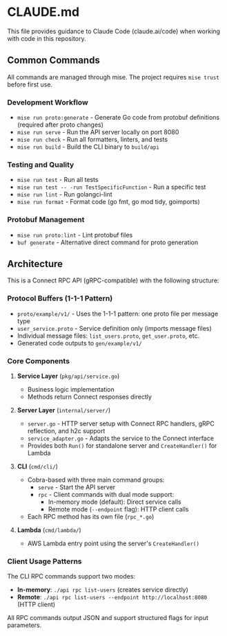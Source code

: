 # CLAUDE.md

This file provides guidance to Claude Code (claude.ai/code) when working with code in this repository.

## Common Commands

All commands are managed through mise. The project requires `mise trust` before first use.

### Development Workflow
- `mise run proto:generate` - Generate Go code from protobuf definitions (required after proto changes)
- `mise run serve` - Run the API server locally on port 8080
- `mise run check` - Run all formatters, linters, and tests
- `mise run build` - Build the CLI binary to `build/api`

### Testing and Quality
- `mise run test` - Run all tests
- `mise run test -- -run TestSpecificFunction` - Run a specific test
- `mise run lint` - Run golangci-lint
- `mise run format` - Format code (go fmt, go mod tidy, goimports)

### Protobuf Management
- `mise run proto:lint` - Lint protobuf files
- `buf generate` - Alternative direct command for proto generation

## Architecture

This is a Connect RPC API (gRPC-compatible) with the following structure:

### Protocol Buffers (1-1-1 Pattern)
- `proto/example/v1/` - Uses the 1-1-1 pattern: one proto file per message type
- `user_service.proto` - Service definition only (imports message files)
- Individual message files: `list_users.proto`, `get_user.proto`, etc.
- Generated code outputs to `gen/example/v1/`

### Core Components
1. **Service Layer** (`pkg/api/service.go`)
   - Business logic implementation
   - Methods return Connect responses directly

2. **Server Layer** (`internal/server/`)
   - `server.go` - HTTP server setup with Connect RPC handlers, gRPC reflection, and h2c support
   - `service_adapter.go` - Adapts the service to the Connect interface
   - Provides both `Run()` for standalone server and `CreateHandler()` for Lambda

3. **CLI** (`cmd/cli/`)
   - Cobra-based with three main command groups:
     - `serve` - Start the API server
     - `rpc` - Client commands with dual mode support:
       - In-memory mode (default): Direct service calls
       - Remote mode (`--endpoint` flag): HTTP client calls
   - Each RPC method has its own file (`rpc_*.go`)

4. **Lambda** (`cmd/lambda/`)
   - AWS Lambda entry point using the server's `CreateHandler()`

### Client Usage Patterns
The CLI RPC commands support two modes:
- **In-memory**: `./api rpc list-users` (creates service directly)
- **Remote**: `./api rpc list-users --endpoint http://localhost:8080` (HTTP client)

All RPC commands output JSON and support structured flags for input parameters.

